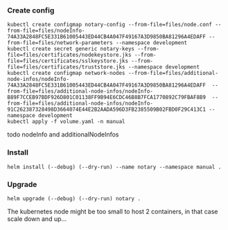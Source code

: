 ### Create config

```
kubectl create configmap notary-config --from-file=files/node.conf --from-file=files/nodeInfo-74A33A2848FC5E331B61005443ED44CB4A047F49167A3D9850BA81296A4EDAFF --from-file=files/network-parameters --namespace development
kubectl create secret generic notary-keys --from-file=files/certificates/nodekeystore.jks --from-file=files/certificates/sslkeystore.jks --from-file=files/certificates/truststore.jks --namespace development
kubectl create configmap network-nodes --from-file=files/additional-node-infos/nodeInfo-74A33A2848FC5E331B61005443ED44CB4A047F49167A3D9850BA81296A4EDAFF  --from-file=files/additional-node-infos/nodeInfo-B89F7CCEB97BDF926D801C01138FF9B94E6CDC46B8B7FCA1770892C79FBAF8B9  --from-file=files/additional-node-infos/nodeInfo-91C262387328498D3664074E44E2B2AADA596D3FB2385509B02FBD0F29C413C1 --namespace development
kubectl apply -f volume.yaml -n manual
```

todo nodeInfo and additionalNodeInfos

### Install

```
helm install (--debug) (--dry-run) --name notary --namespace manual .
```

### Upgrade

```
helm upgrade (--debug) (--dry-run) notary .
```

The kubernetes node might be too small to host 2 containers, in that case scale down and up...